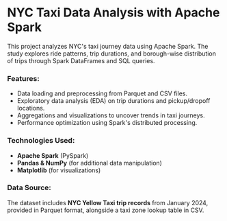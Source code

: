 # NYC Taxi Data Analysis with Apache Spark

This project analyzes NYC's taxi journey data using Apache Spark. The study explores ride patterns, trip durations, and borough-wise distribution of trips through Spark DataFrames and SQL queries. 

### Features:
- Data loading and preprocessing from Parquet and CSV files.
- Exploratory data analysis (EDA) on trip durations and pickup/dropoff locations.
- Aggregations and visualizations to uncover trends in taxi journeys.
- Performance optimization using Spark's distributed processing.

### Technologies Used:
- **Apache Spark** (PySpark)
- **Pandas & NumPy** (for additional data manipulation)
- **Matplotlib** (for visualizations)

### Data Source:
The dataset includes **NYC Yellow Taxi trip records** from January 2024, provided in Parquet format, alongside a taxi zone lookup table in CSV.
